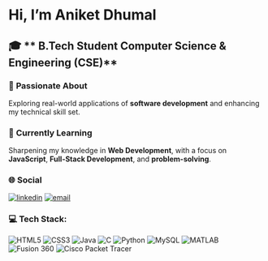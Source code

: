 
# Hi, I’m Aniket Dhumal

## 🎓 ** B.Tech Student Computer Science & Engineering (CSE)**  
### 👀 **Passionate About**  
Exploring real-world applications of **software development** and enhancing my technical skill set.
### 🌱 **Currently Learning**  
Sharpening my knowledge in **Web Development**, with a focus on **JavaScript**, **Full-Stack Development**, and **problem-solving**.
### 🌐 **Social**  
<p align="left">
<a href="https://www.linkedin.com/in/aniket-dhumal-12a802274/" target="_blank"><img src="https://img.shields.io/badge/LinkedIn-blue?logo=linkedin" alt="linkedin" /></a>
<a href="mailto:123.aniketdhumal@fmail.com" target="_blank"><img src="https://img.shields.io/badge/Email-D14836?style=flat&logo=gmail&logoColor=white" alt="email" /></a>
</p>

### 💻 **Tech Stack:**  
![HTML5](https://img.shields.io/badge/html5-%23E34F26.svg?style=plastic&logo=html5&logoColor=white) ![CSS3](https://img.shields.io/badge/css3-%231572B6.svg?style=plastic&logo=css3&logoColor=white)  ![Java](https://img.shields.io/badge/java-%23ED8B00.svg?style=plastic&logo=openjdk&logoColor=white)  ![C](https://img.shields.io/badge/c-%2300599C.svg?style=plastic&logo=c&logoColor=white)   ![Python](https://img.shields.io/badge/python-3670A0?style=plastic&logo=python&logoColor=ffdd54)  ![MySQL](https://img.shields.io/badge/mysql-4479A1.svg?style=plastic&logo=mysql&logoColor=white)  ![MATLAB](https://img.shields.io/badge/MATLAB-orange?style=plastic&logo=Mathworks&logoColor=white)   ![Fusion 360](https://img.shields.io/badge/Fusion%20360-EDB732?style=plastic&logo=autodesk&logoColor=black)  ![Cisco Packet Tracer](https://img.shields.io/badge/Cisco%20Packet%20Tracer-1BA0D7?style=plastic&logo=cisco&logoColor=white)
